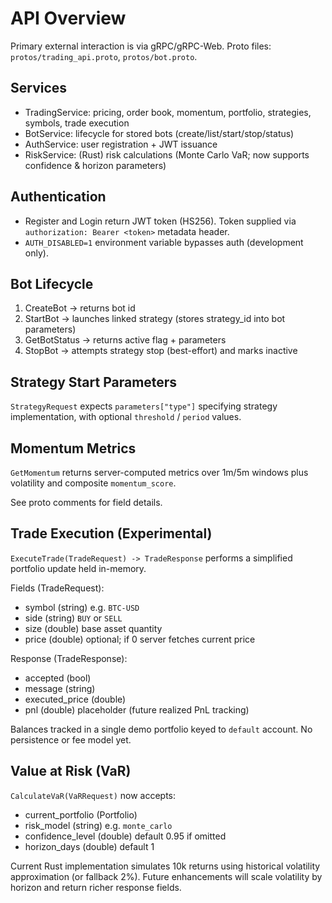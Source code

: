 # API Overview

Primary external interaction is via gRPC/gRPC-Web. Proto files: `protos/trading_api.proto`, `protos/bot.proto`.

## Services

- TradingService: pricing, order book, momentum, portfolio, strategies, symbols, trade execution
- BotService: lifecycle for stored bots (create/list/start/stop/status)
- AuthService: user registration + JWT issuance
- RiskService: (Rust) risk calculations (Monte Carlo VaR; now supports confidence & horizon parameters)

## Authentication

- Register and Login return JWT token (HS256). Token supplied via `authorization: Bearer <token>` metadata header.
- `AUTH_DISABLED=1` environment variable bypasses auth (development only).

## Bot Lifecycle

1. CreateBot -> returns bot id
2. StartBot -> launches linked strategy (stores strategy_id into bot parameters)
3. GetBotStatus -> returns active flag + parameters
4. StopBot -> attempts strategy stop (best-effort) and marks inactive

## Strategy Start Parameters

`StrategyRequest` expects `parameters["type"]` specifying strategy implementation, with optional `threshold` / `period` values.

## Momentum Metrics

`GetMomentum` returns server-computed metrics over 1m/5m windows plus volatility and composite `momentum_score`.

See proto comments for field details.

## Trade Execution (Experimental)

`ExecuteTrade(TradeRequest) -> TradeResponse` performs a simplified portfolio update held in-memory.

Fields (TradeRequest):

- symbol (string) e.g. `BTC-USD`
- side (string) `BUY` or `SELL`
- size (double) base asset quantity
- price (double) optional; if 0 server fetches current price

Response (TradeResponse):

- accepted (bool)
- message (string)
- executed_price (double)
- pnl (double) placeholder (future realized PnL tracking)

Balances tracked in a single demo portfolio keyed to `default` account. No persistence or fee model yet.

## Value at Risk (VaR)

`CalculateVaR(VaRRequest)` now accepts:

- current_portfolio (Portfolio)
- risk_model (string) e.g. `monte_carlo`
- confidence_level (double) default 0.95 if omitted
- horizon_days (double) default 1

Current Rust implementation simulates 10k returns using historical volatility approximation (or fallback 2%). Future enhancements will scale volatility by horizon and return richer response fields.
